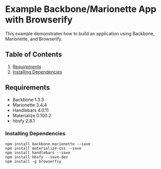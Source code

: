 # Example Backbone/Marionette App with Browserify

This example demonstrates how to build an application using Backbone, Marionette, and Browserify.

## Table of Contents

1. [Requirements](#requirements)
1. [Installing Dependencies](#installing-dependencies)

## Requirements

- Backbone 1.3.3
- Marionette 3.4.4
- Handlebars 4.0.11
- Materialize 0.100.2
- hbsfy 2.8.1

### Installing Dependencies

```npm install backbone --save
npm install backbone.marionette --save
npm install materialize-css --save
npm install handlebars --save
npm install hbsfy --save-dev
npm install -g browserfiy
```
